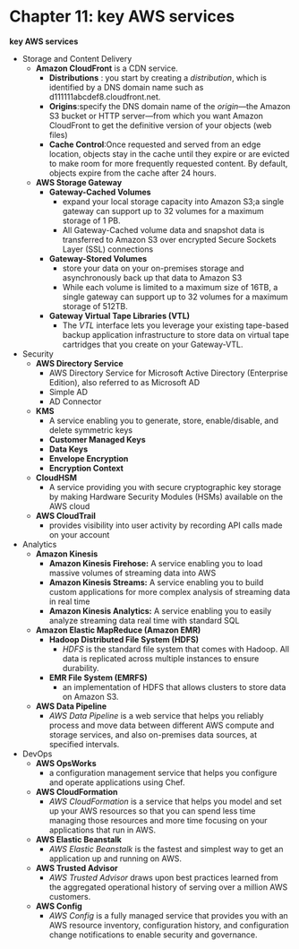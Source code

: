 # Chapter 11: key AWS services



**key AWS services**

* Storage and Content Delivery
  * **Amazon CloudFront** is a CDN service.
    * **Distributions** : you start by creating a _distribution_, which is identified by a DNS domain name such as d111111abcdef8.cloudfront.net.
    * **Origins**:specify the DNS domain name of the _origin_—the Amazon S3 bucket or HTTP server—from which you want Amazon CloudFront to get the definitive version of your objects \(web files\)
    * **Cache Control**:Once requested and served from an edge location, objects stay in the cache until they expire or are evicted to make room for more frequently requested content. By default, objects expire from the cache after 24 hours.
  * **AWS Storage Gateway**
    * **Gateway-Cached Volumes** 
      * expand your local storage capacity into Amazon S3;a single gateway can support up to 32 volumes for a maximum storage of 1 PB.
      * All Gateway-Cached volume data and snapshot data is transferred to Amazon S3 over encrypted Secure Sockets Layer \(SSL\) connections
    * **Gateway-Stored Volumes** 
      * store your data on your on-premises storage and asynchronously back up that data to Amazon S3
      * While each volume is limited to a maximum size of 16TB, a single gateway can support up to 32 volumes for a maximum storage of 512TB.
    * **Gateway Virtual Tape Libraries \(VTL\)** 
      * The _VTL_ interface lets you leverage your existing tape-based backup application infrastructure to store data on virtual tape cartridges that you create on your Gateway-VTL.
* Security
  * **AWS Directory Service**
    * AWS Directory Service for Microsoft Active Directory \(Enterprise Edition\), also referred to as Microsoft AD
    * Simple AD
    * AD Connector
  * **KMS**
    * A service enabling you to generate, store, enable/disable, and delete symmetric keys
    * **Customer Managed Keys** 
    * **Data Keys**
    * **Envelope Encryption**
    * **Encryption Context**
  * **CloudHSM**
    * A service providing you with secure cryptographic key storage by making Hardware Security Modules \(HSMs\) available on the AWS cloud
  * **AWS CloudTrail**
    * provides visibility into user activity by recording API calls made on your account
* Analytics
  * **Amazon Kinesis**
    * **Amazon Kinesis Firehose:** A service enabling you to load massive volumes of streaming data into AWS
    * **Amazon Kinesis Streams:** A service enabling you to build custom applications for more complex analysis of streaming data in real time
    * **Amazon Kinesis Analytics:** A service enabling you to easily analyze streaming data real time with standard SQL
  * **Amazon Elastic MapReduce \(Amazon EMR\)**
    * **Hadoop Distributed File System \(HDFS\)** 
      * _HDFS_ is the standard file system that comes with Hadoop. All data is replicated across multiple instances to ensure durability. 
    * **EMR File System \(EMRFS\)** 
      * an implementation of HDFS that allows clusters to store data on Amazon S3.
  * **AWS Data Pipeline**
    * _AWS Data Pipeline_ is a web service that helps you reliably process and move data between different AWS compute and storage services, and also on-premises data sources, at specified intervals. 
* DevOps
  * **AWS OpsWorks**
    * a configuration management service that helps you configure and operate applications using Chef. 
  * **AWS CloudFormation**
    * _AWS CloudFormation_ is a service that helps you model and set up your AWS resources so that you can spend less time managing those resources and more time focusing on your applications that run in AWS.
  * **AWS Elastic Beanstalk**
    * _AWS Elastic Beanstalk_ is the fastest and simplest way to get an application up and running on AWS. 
  * **AWS Trusted Advisor**
    * _AWS Trusted Advisor_ draws upon best practices learned from the aggregated operational history of serving over a million AWS customers. 
  * **AWS Config**
    * _AWS Config_ is a fully managed service that provides you with an AWS resource inventory, configuration history, and configuration change notifications to enable security and governance. 

